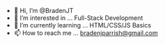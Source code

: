 - 👋 Hi, I’m @BradenJT
- 👀 I’m interested in ... Full-Stack Development
- 🌱 I’m currently learning ... HTML/CSS/JS Basics
- 📫 How to reach me ... bradenjparrish@gmail.com

<!---
BradenJT/BradenJT is a ✨ special ✨ repository because its `README.md` (this file) appears on your GitHub profile.
You can click the Preview link to take a look at your changes.
--->
